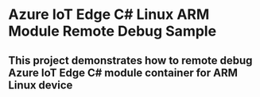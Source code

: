 # Azure IoT Edge C# Linux ARM Module Remote Debug Sample
## This project demonstrates how to remote debug Azure IoT Edge C# module container for ARM Linux device